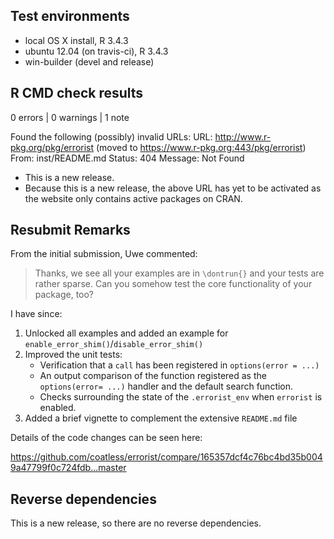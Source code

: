 ## Test environments

- local OS X install, R 3.4.3
- ubuntu 12.04 (on travis-ci), R 3.4.3
- win-builder (devel and release)

## R CMD check results

0 errors | 0 warnings | 1 note

Found the following (possibly) invalid URLs:
  URL: http://www.r-pkg.org/pkg/errorist (moved to https://www.r-pkg.org:443/pkg/errorist)
    From: inst/README.md
    Status: 404
    Message: Not Found
    
- This is a new release.
- Because this is a new release, the above URL has yet to be activated as
  the website only contains active packages on CRAN.

## Resubmit Remarks

From the initial submission, Uwe commented:

> Thanks, we see all your examples are in `\dontrun{}` and your tests are 
> rather sparse.
> Can you somehow test the core functionality of your package, too?

I have since:

1. Unlocked all examples and added an example for `enable_error_shim()`/`disable_error_shim()`
2. Improved the unit tests: 
    - Verification that a `call` has been registered in `options(error = ...)`
    - An output comparison of the function registered as the `options(error= ...)`
      handler and the default search function.
    - Checks surrounding the state of the `.errorist_env` when `errorist` is enabled.
3. Added a brief vignette to complement the extensive `README.md` file

Details of the code changes can be seen here:

<https://github.com/coatless/errorist/compare/165357dcf4c76bc4bd35b0049a47799f0c724fdb...master>

## Reverse dependencies

This is a new release, so there are no reverse dependencies.
